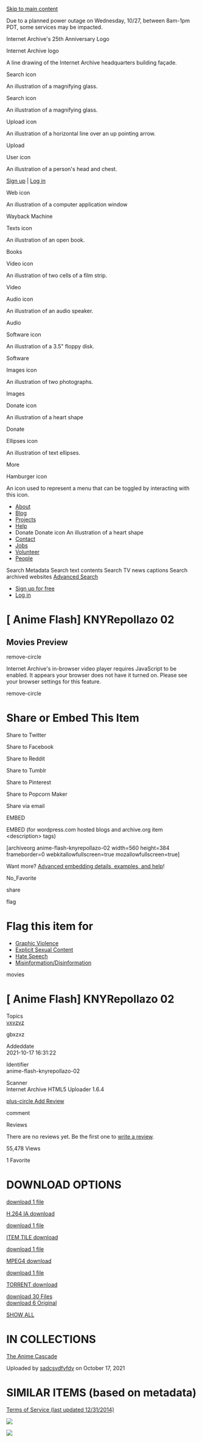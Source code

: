 <a href="#maincontent" class="hidden-for-screen-readers">Skip to main content</a>

Due to a planned power outage on Wednesday, 10/27, between 8am-1pm PDT, some services may be impacted.

Internet Archive's 25th Anniversary Logo

Internet Archive logo

A line drawing of the Internet Archive headquarters building façade.

Search icon

An illustration of a magnifying glass.

Search icon

An illustration of a magnifying glass.

Upload icon

An illustration of a horizontal line over an up pointing arrow.

<span class="style-scope primary-nav">Upload</span>

User icon

An illustration of a person's head and chest.

<span class="style-scope login-button"> <a href="https://archive.org/account/signup" class="style-scope login-button">Sign up</a> | <a href="https://archive.org/account/login" class="style-scope login-button">Log in</a> </span>

Web icon

An illustration of a computer application window

<span class="label style-scope media-button">Wayback Machine</span>

Texts icon

An illustration of an open book.

<span class="label style-scope media-button">Books</span>

Video icon

An illustration of two cells of a film strip.

<span class="label style-scope media-button">Video</span>

Audio icon

An illustration of an audio speaker.

<span class="label style-scope media-button">Audio</span>

Software icon

An illustration of a 3.5" floppy disk.

<span class="label style-scope media-button">Software</span>

Images icon

An illustration of two photographs.

<span class="label style-scope media-button">Images</span>

Donate icon

An illustration of a heart shape

<span class="label style-scope media-button">Donate</span>

Ellipses icon

An illustration of text ellipses.

<span class="label style-scope media-button">More</span>

Hamburger icon

An icon used to represent a menu that can be toggled by interacting with this icon.

-   <a href="https://archive.org/about/" class="about style-scope desktop-subnav">About</a>
-   <a href="https://blog.archive.org/" class="blog style-scope desktop-subnav">Blog</a>
-   <a href="https://archive.org/projects/" class="projects style-scope desktop-subnav">Projects</a>
-   <a href="https://archive.org/about/faqs.php" class="help style-scope desktop-subnav">Help</a>
-   Donate
    Donate icon
    An illustration of a heart shape
-   <a href="https://archive.org/about/contact.php" class="contact style-scope desktop-subnav">Contact</a>
-   <a href="https://archive.org/about/jobs.php" class="jobs style-scope desktop-subnav">Jobs</a>
-   <a href="https://archive.org/about/volunteerpositions.php" class="volunteer style-scope desktop-subnav">Volunteer</a>
-   <a href="https://archive.org/about/bios.php" class="people style-scope desktop-subnav">People</a>

Search Metadata Search text contents Search TV news captions Search archived websites <a href="https://archive.org/advancedsearch.php" class="advanced-search style-scope search-menu">Advanced Search</a>

-   <a href="https://archive.org/account/signup" class="style-scope signed-out-dropdown">Sign up for free</a>
-   <a href="https://archive.org/account/login" class="style-scope signed-out-dropdown">Log in</a>

\[ Anime Flash\] KNYRepollazo 02
================================

Movies Preview
--------------

<a href="#" class="js-play8-gofullscreen"></a>

[](#)

[](#)

<a href="#" class="js-play8-speed"></a>

<span class="iconochive-remove-circle" aria-hidden="true"></span><span class="sr-only">remove-circle</span>

Internet Archive's in-browser video player requires JavaScript to be enabled. It appears your browser does not have it turned on. Please see your browser settings for this feature.

<span class="iconochive-remove-circle" aria-hidden="true"></span><span class="sr-only">remove-circle</span>

Share or Embed This Item
========================

[](https://twitter.com/intent/tweet?url=https://archive.org/details/anime-flash-knyrepollazo-02&via=internetarchive&text=%5B+Anime+Flash%5D+KNYRepollazo+02+%3A+Free+Download%2C+Borrow%2C+and+Streaming+%3A+Internet+Archive)

<span class="sr-only">Share to Twitter</span> [](https://www.facebook.com/sharer/sharer.php?u=https://archive.org/details/anime-flash-knyrepollazo-02)

<span class="sr-only">Share to Facebook</span> [](http://www.reddit.com/submit?url=https://archive.org/details/anime-flash-knyrepollazo-02&title=%5B+Anime+Flash%5D+KNYRepollazo+02+%3A+Free+Download%2C+Borrow%2C+and+Streaming+%3A+Internet+Archive)

<span class="sr-only">Share to Reddit</span> [](https://www.tumblr.com/share/video?embed=%3Ciframe+width%3D%22640%22+height%3D%22480%22+frameborder%3D%220%22+allowfullscreen+src%3D%22https%3A%2F%2Farchive.org%2Fembed%2F%22+webkitallowfullscreen%3D%22true%22+mozallowfullscreen%3D%22true%22%26gt%3B%26lt%3B%2Fiframe%3E&name=%5B+Anime+Flash%5D+KNYRepollazo+02+%3A+Free+Download%2C+Borrow%2C+and+Streaming+%3A+Internet+Archive)

<span class="sr-only">Share to Tumblr</span> [](http://www.pinterest.com/pin/create/button/?url=https://archive.org/details/anime-flash-knyrepollazo-02&description=%5B+Anime+Flash%5D+KNYRepollazo+02+%3A+Free+Download%2C+Borrow%2C+and+Streaming+%3A+Internet+Archive)

<span class="sr-only">Share to Pinterest</span> [](https://popcorn.archive.org/editor.html?initialMedia=https://archive.org/details/anime-flash-knyrepollazo-02)

<span class="sr-only">Share to Popcorn Maker</span> [](mailto:?body=https://archive.org/details/anime-flash-knyrepollazo-02&subject=%5B%20Anime%20Flash%5D%20KNYRepollazo%2002%20:%20Free%20Download,%20Borrow,%20and%20Streaming%20:%20Internet%20Archive)

<span class="sr-only">Share via email</span>

  

EMBED

EMBED (for wordpress.com hosted blogs and archive.org item &lt;description&gt; tags)

\[archiveorg anime-flash-knyrepollazo-02 width=560 height=384 frameborder=0 webkitallowfullscreen=true mozallowfullscreen=true\]

Want more? [Advanced embedding details, examples, and help](/help/video.php?identifier=anime-flash-knyrepollazo-02)!

<span class="iconochive-No_Favorite" aria-hidden="true"></span><span class="sr-only">No\_Favorite</span>

<span class="iconochive-share" aria-hidden="true"></span><span class="sr-only">share</span>

<span class="iconochive-Flag" aria-hidden="true"></span><span class="sr-only">flag</span>

Flag this item for
==================

-   [Graphic Violence](/account/login?referer=https%3A%2F%2Farchive.org%2Fdetails%2Fanime-flash-knyrepollazo-02)
-   [Explicit Sexual Content](/account/login?referer=https%3A%2F%2Farchive.org%2Fdetails%2Fanime-flash-knyrepollazo-02)
-   [Hate Speech](/account/login?referer=https%3A%2F%2Farchive.org%2Fdetails%2Fanime-flash-knyrepollazo-02)
-   [Misinformation/Disinformation](/account/login?referer=https%3A%2F%2Farchive.org%2Fdetails%2Fanime-flash-knyrepollazo-02)

<span class="iconochive-movies movies" aria-hidden="true"></span><span class="sr-only">movies</span>

<span class="breaker-breaker" itemprop="name">\[ Anime Flash\] KNYRepollazo 02</span>
=====================================================================================

  

Topics  
[vxvzvz](/search.php?query=subject%3A%22vxvzvz%22)

gbxzxz

Addeddate  
<span itemprop="uploadDate">2021-10-17 16:31:22</span>

<!-- -->

Identifier  
<span itemprop="identifier">anime-flash-knyrepollazo-02</span>

<!-- -->

Scanner  
Internet Archive HTML5 Uploader 1.6.4

<a href="/write-review.php?identifier=anime-flash-knyrepollazo-02" class="stealth"><span class="iconochive-plus-circle" data-aria-hidden="true"></span><span class="sr-only">plus-circle</span> Add Review</a>  

<span class="iconochive-comment" aria-hidden="true"></span><span class="sr-only">comment</span>

Reviews

There are no reviews yet. Be the first one to [write a review](/write-review.php?identifier=anime-flash-knyrepollazo-02).

<span class="item-stats-summary__count" itemprop="userInteractionCount">55,478</span> Views

<span class="item-stats-summary__count">1</span> <span class="item-stats-summary__label">Favorite</span>

DOWNLOAD OPTIONS
================

<a href="/download/anime-flash-knyrepollazo-02/%5BAnimeFlash%5D%20KNYRepollazo%20-%2002.ia.mp4" class="stealth" title="149.0M"><span class="hover-badge-stealth"> <span class="iconochive-download" data-aria-hidden="true"></span><span class="sr-only">download</span> 1 file </span></a>

<a href="/download/anime-flash-knyrepollazo-02/%5BAnimeFlash%5D%20KNYRepollazo%20-%2002.ia.mp4" class="format-summary download-pill" title="149.0M">H.264 IA <span class="iconochive-download" data-aria-hidden="true"></span><span class="sr-only">download</span></a>

<a href="/download/anime-flash-knyrepollazo-02/__ia_thumb.jpg" class="stealth" title="7.4K"><span class="hover-badge-stealth"> <span class="iconochive-download" data-aria-hidden="true"></span><span class="sr-only">download</span> 1 file </span></a>

<a href="/download/anime-flash-knyrepollazo-02/__ia_thumb.jpg" class="format-summary download-pill" title="7.4K">ITEM TILE <span class="iconochive-download" data-aria-hidden="true"></span><span class="sr-only">download</span></a>

<a href="/download/anime-flash-knyrepollazo-02/%5BAnimeFlash%5D%20KNYRepollazo%20-%2002.mp4" class="stealth" title="149.0M"><span class="hover-badge-stealth"> <span class="iconochive-download" data-aria-hidden="true"></span><span class="sr-only">download</span> 1 file </span></a>

<a href="/download/anime-flash-knyrepollazo-02/%5BAnimeFlash%5D%20KNYRepollazo%20-%2002.mp4" class="format-summary download-pill" title="149.0M">MPEG4 <span class="iconochive-download" data-aria-hidden="true"></span><span class="sr-only">download</span></a>

<a href="/download/anime-flash-knyrepollazo-02/anime-flash-knyrepollazo-02_archive.torrent" class="stealth" title="13.7K"><span class="hover-badge-stealth"> <span class="iconochive-download" data-aria-hidden="true"></span><span class="sr-only">download</span> 1 file </span></a>

<a href="/download/anime-flash-knyrepollazo-02/anime-flash-knyrepollazo-02_archive.torrent" class="format-summary download-pill" title="13.7K">TORRENT <span class="iconochive-download" data-aria-hidden="true"></span><span class="sr-only">download</span></a>

<a href="/compress/anime-flash-knyrepollazo-02" class="boxy-ttl hover-badge"><span class="iconochive-download" data-aria-hidden="true"></span><span class="sr-only">download</span> 30 Files</a>  
<a href="/compress/anime-flash-knyrepollazo-02/formats=MPEG4,ITEM%20TILE,ARCHIVE%20BITTORRENT,METADATA" class="boxy-ttl hover-badge"><span class="iconochive-download" data-aria-hidden="true"></span><span class="sr-only">download</span> 6 Original</a>  

<a href="/download/anime-flash-knyrepollazo-02" class="boxy-ttl">SHOW ALL</a>  

IN COLLECTIONS
==============

[The Anime Cascade](/details/anime)

[](/details/anime)

Uploaded by <a href="/details/@sadcsvdfvfdv" class="item-upload-info__uploader-name">sadcsvdfvfdv</a> on October 17, 2021

SIMILAR ITEMS (based on metadata)
=================================

<a href="/about/terms.php" class="stealth">Terms of Service (last updated 12/31/2014)</a>

![](//analytics.archive.org/0.gif?kind=track_js&track_js_case=control&cache_bust=1968430935)

![](//analytics.archive.org/0.gif?kind=track_js&track_js_case=disabled&cache_bust=1126789602)
